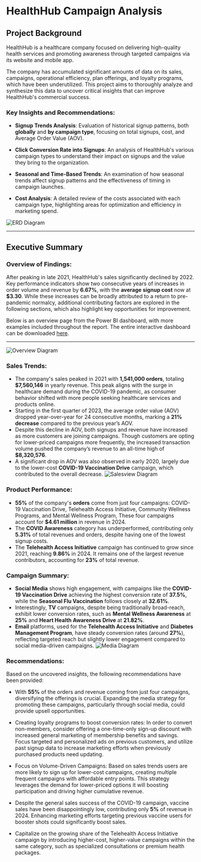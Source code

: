 # HealthHub Campaign Analysis

## Project Background

HealthHub is a healthcare company focused on delivering high-quality health services and promoting awareness through targeted campaigns via its website and mobile app.

The company has accumulated significant amounts of data on its sales, campaigns, operational efficiency, plan offerings, and loyalty programs, which have been underutilized. This project aims to thoroughly analyze and synthesize this data to uncover critical insights that can improve HealthHub's commercial success.

### Key Insights and Recommendations:

- **Signup Trends Analysis**: Evaluation of historical signup patterns, both **globally** and **by campaign type**, focusing on total signups, cost, and Average Order Value (AOV).
  
- **Click Conversion Rate into Signups**: An analysis of HealthHub's various campaign types to understand their impact on signups and the value they bring to the organization.

- **Seasonal and Time-Based Trends**: An examination of how seasonal trends affect signup patterns and the effectiveness of timing in campaign launches.

- **Cost Analysis**: A detailed review of the costs associated with each campaign type, highlighting areas for optimization and efficiency in marketing spend.

![ERD Diagram](./images/EDR.png)

---

## Executive Summary

### Overview of Findings:

After peaking in late 2021, HealthHub's sales significantly declined by 2022. Key performance indicators show two consecutive years of increases in order volume and revenue by **6.67%**, with the **average signup cost** now at **$3.30**. While these increases can be broadly attributed to a return to pre-pandemic normalcy, additional contributing factors are explored in the following sections, which also highlight key opportunities for improvement.

Below is an overview page from the Power BI dashboard, with more examples included throughout the report. The entire interactive dashboard can be downloaded [here](#).

---

![Overview Diagram](./images/overview.png)

### Sales Trends:

- The company's sales peaked in 2021 with **1,541,000 orders**, totaling **$7,560,146** in yearly revenue. This peak aligns with the surge in healthcare demand during the COVID-19 pandemic, as consumer behavior shifted with more people seeking healthcare services and products online.
- Starting in the first quarter of 2023, the average order value (AOV) dropped year-over-year for 24 consecutive months, marking a **21% decrease** compared to the previous year’s AOV.
- Despite this decline in AOV, both signups and revenue have increased as more customers are joining campaigns. Though customers are opting for lower-priced campaigns more frequently, the increased transaction volume pushed the company’s revenue to an all-time high of **$8,320,576**.
- A significant drop in AOV was also observed in early 2020, largely due to the lower-cost **COVID-19 Vaccination Drive** campaign, which contributed to the overall decrease.
![Salesview Diagram](./images/sales_trend.png)
### Product Performance:

- **55%** of the company's **orders** come from just four campaigns: COVID-19 Vaccination Drive, Telehealth Access Initiative, Community Wellness Programs, and Mental Wellness Program, These four campaigns account for **$4.61 million** in revenue in 2024.
- The **COVID Awareness** category has underperformed, contributing only **5.31%** of total revenues and orders, despite having one of the lowest signup costs.
- The **Telehealth Access Initiative** campaign has continued to grow since 2021, reaching **9.86%** in 2024. It remains one of the largest revenue contributors, accounting for **23%** of total revenue.


### Campaign Summary:

- **Social Media** shows high engagement, with campaigns like the **COVID-19 Vaccination Drive** achieving the highest conversion rate of **37.5%**, while the **Seasonal Flu Vaccination** follows closely at **32.61%**.
- Interestingly, **TV** campaigns, despite being traditionally broad-reach, exhibit lower conversion rates, such as **Mental Wellness Awareness** at **25%** and **Heart Health Awareness Drive** at **21.82%**.
- **Email** platforms, used for the **Telehealth Access Initiative** and **Diabetes Management Program**, have steady conversion rates (around **27%**), reflecting targeted reach but slightly lower engagement compared to social media-driven campaigns.
![Media Diagram](./images/conversion_trend.png)

### Recommendations:

Based on the uncovered insights, the following recommendations have been provided:

- With **55%** of the orders and revenue coming from just four campaigns, diversifying the offerings is crucial. Expanding the media strategy for promoting these campaigns, particularly through social media, could provide upsell opportunities.

- Creating loyalty programs to boost conversion rates: In order to convert non-members, consider offering a one-time-only sign-up discount with increased general marketing of membership benefits and savings. Focus targeted and personalized ads on previous customers, and utilize past signup data to increase marketing efforts when previously purchased products need updating.

- Focus on Volume-Driven Campaigns: Based on sales trends users are more likely to sign up for lower-cost campaigns, creating multiple frequent campaigns with affordable entry points. This strategy leverages the demand for lower-priced options it will boosting participation and driving higher cumulative revenue.

- Despite the general sales success of the COVID-19 campaign, vaccine sales have been disappointingly low, contributing only **5%** of revenue in 2024. Enhancing marketing efforts targeting previous vaccine users for booster shots could significantly boost sales.

- Capitalize on the growing share of the Telehealth Access Initiative campaign by introducing higher-cost, higher-value campaigns within the same category, such as specialized consultations or premium health packages.
